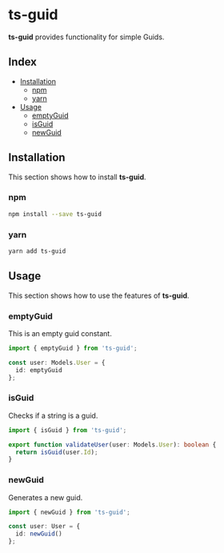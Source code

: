 # ts-guid
**ts-guid** provides functionality for simple Guids.

## Index
- [Installation](#installation)
  - [npm](#npm)
  - [yarn](#yarn)
- [Usage](#usage)
  - [emptyGuid](#emptyguid)
  - [isGuid](#isguid)
  - [newGuid](#newguid)

## Installation
This section shows how to install **ts-guid**.

### npm
```sh
npm install --save ts-guid 
```

### yarn
```sh
yarn add ts-guid
```

## Usage
This section shows how to use the features of **ts-guid**.

### emptyGuid
This is an empty guid constant.

```typescript
import { emptyGuid } from 'ts-guid';

const user: Models.User = {
  id: emptyGuid
};
```

### isGuid
Checks if a string is a guid.

```typescript
import { isGuid } from 'ts-guid';

export function validateUser(user: Models.User): boolean {
  return isGuid(user.Id);
}

```

### newGuid
Generates a new guid.

```typescript
import { newGuid } from 'ts-guid';

const user: User = {
  id: newGuid()
};
```
